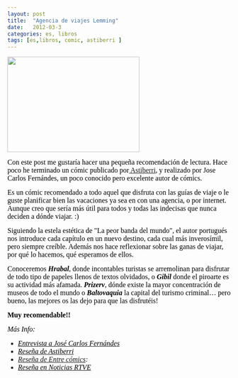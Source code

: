 ```yaml
---
layout: post
title:  "Agencia de viajes Lemming"
date:   2012-03-3
categories: es, libros
tags: [es,libros, comic, astiberri ]
---
```


<img class="alignleft" src="http://www.astiberri.com/spree/products/349/original/agenciadeviajeslemming.jpg?1432726586" alt="" width="298" height="215" />

<span style="color:#000000;"><span style="font-family:Ubuntu;"><span style="font-size:medium;">Con este post me gustaría hacer una pequeña recomendación de lectura. Hace poco he terminado un cómic publicado por<a href="http://www.astiberri.com/" target="_blank" rel="noopener"> Astiberri</a>, y realizado por Jose Carlos Fernándes, un poco conocido pero excelente autor de cómics.</span></span></span>

<span style="color:#000000;"><span style="font-family:Ubuntu;"><span style="font-size:medium;">Es un cómic recomendado a todo aquel que disfruta con las guías de viaje o le guste planificar bien las vacaciones ya sea en con una agencia, o por internet. Aunque creo que sería más útil para todos y todas las indecisas que nunca deciden a dónde viajar. :)</span></span></span>

<span style="color:#000000;"><span style="font-family:Ubuntu;"><span style="font-size:medium;">Siguiendo la estela estética de "La peor banda del mundo", el autor portugués nos introduce cada capítulo en un nuevo destino, cada cual más inverosímil, pero siempre creíble. Además nos hace reflexionar sobre las ganas de viajar, por qué lo hacemos, qué esperamos de ellos.</span></span></span>

<span style="color:#000000;"><span style="font-family:Ubuntu;"><span style="font-size:medium;">Conoceremos</span></span></span><em><span style="color:#000000;"><span style="font-family:Ubuntu;"><span style="font-size:medium;"> </span></span></span></em><strong><em><span style="color:#000000;"><span style="font-family:Ubuntu;"><span style="font-size:medium;">Hrabal</span></span></span></em></strong><span style="color:#000000;"><span style="font-family:Ubuntu;"><span style="font-size:medium;">, donde incontables turistas se arremolinan para disfrutar de todo tipo de papeles llenos de textos olvidados, o </span></span></span><strong><span style="color:#000000;"><span style="font-family:Ubuntu;"><span style="font-size:medium;"><em>Gibil</em></span></span></span></strong><em><span style="color:#000000;"><span style="font-family:Ubuntu;"><span style="font-size:medium;"> </span></span></span></em><span style="color:#000000;"><span style="font-family:Ubuntu;"><span style="font-size:medium;">donde el piroarte es su actividad más afamada.</span></span></span><span style="color:#000000;"><span style="font-family:Ubuntu;"><span style="font-size:medium;"><em> </em></span></span></span><strong><em><span style="color:#000000;"><span style="font-family:Ubuntu;"><span style="font-size:medium;">Prizerv</span></span></span></em></strong><span style="color:#000000;"><span style="font-family:Ubuntu;"><span style="font-size:medium;">, dónde existe la mayor concentración de museos de todo el mundo o</span></span></span><span style="color:#000000;"><span style="font-family:Ubuntu;"><span style="font-size:medium;"><em> </em></span></span></span><strong><em><span style="color:#000000;"><span style="font-family:Ubuntu;"><span style="font-size:medium;">Baltovaquia</span></span></span></em></strong><span style="color:#000000;"><span style="font-family:Ubuntu;"><span style="font-size:medium;"> la capital del turismo criminal… pero bueno, las mejores os las dejo para que las disfrutéis!</span></span></span>

<span style="font-family:Ubuntu;font-size:large;">
</span>

<span style="color:#000000;"><span style="font-family:Ubuntu;"><span style="font-size:medium;"><strong>Muy recomendable!!</strong></span></span></span>

<em><span style="color:#000000;"><span style="font-family:Ubuntu;"><span style="font-size:medium;">Más Info:</span></span></span></em>
<ul>
	<li><em><a href="http://www.yamaguchicomic.com/fernandes.html" target="_blank" rel="noopener"><span style="color:#000000;"><span style="font-family:Ubuntu;"><span style="font-size:medium;">Entrevista a José Carlos Fernándes</span></span></span></a></em></li>
	<li><em><a href="http://www.astiberri.com/ficha_prod.php?cod=agenciadeviajeslemming" target="_blank" rel="noopener"><span style="color:#000000;"><span style="font-family:Ubuntu;"><span style="font-size:medium;">Reseña de Astiberri</span></span></span></a></em></li>
	<li><em><a style="font-size:medium;font-family:Ubuntu;" href="http://www.entrecomics.com/?p=61024" target="_blank" rel="noopener">Reseña de Entre cómics</a><span style="font-size:medium;font-family:Ubuntu;">:</span></em></li>
	<li><em><a href="http://www.rtve.es/noticias/20110401/agencia-viajes-lemming-ruta-imaginaria-jose-carlos-fernandes/421294.shtml" target="_blank" rel="noopener"><span style="color:#000000;"><span style="font-family:Ubuntu;"><span style="font-size:medium;">Reseña en Noticias RTVE</span></span></span></a></em></li>
</ul>
